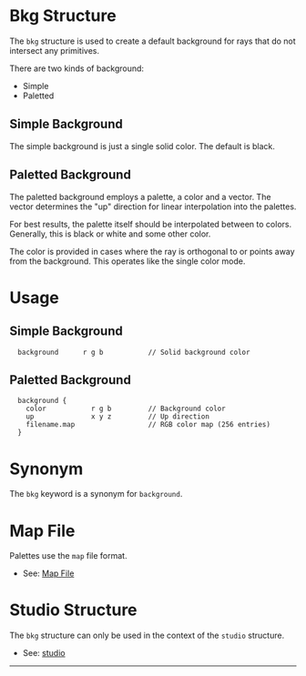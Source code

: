 <link rel="stylesheet" href="../assets/help.css"/>

[studio]: <../studio/studio.html>
[map]: <../file/map-file.html>

# Bkg Structure

The `bkg` structure is used to create a default background for rays that
do not intersect any primitives.

There are two kinds of background:


* Simple
* Paletted

## Simple Background

The simple background is just a single solid color. The default is black.

## Paletted Background

The paletted background employs a palette, a color and a vector. The vector determines
the "up" direction for linear interpolation into the palettes.

For best results, the palette itself should be interpolated between to colors.
Generally, this is black or white and some other color.

The color is provided in cases where the ray is orthogonal to or points away from
the background. This operates like the single color mode.

# Usage

## Simple Background

```
  background      r g b           // Solid background color
```

## Paletted Background

```
  background {
    color           r g b         // Background color
    up              x y z         // Up direction
    filename.map                  // RGB color map (256 entries)
  }
```

# Synonym

The `bkg` keyword is a synonym for `background`.

# Map File

Palettes use the `map` file format.

* See: [Map File][map]

# Studio Structure

The `bkg` structure can only be used in the context of the `studio` structure.

* See: [studio][studio]

---
